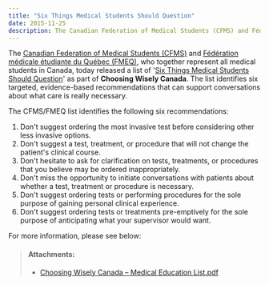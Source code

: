 ```yaml
---
title: "Six Things Medical Students Should Question"
date: 2015-11-25
description: The Canadian Federation of Medical Students (CFMS) and Fédération médicale étudiante du Québec (FMEQ), who together represent all medical students in Canada, today released a list of 'Six Things Medical Students Should Question' as part of Choosing Wisely Canada.
---
```


The [Canadian Federation of Medical Students (CFMS)](http://www.cfms.org) and [Fédération médicale étudiante du Québec (FMEQ)](http://fmeq.ca/en), who together represent all medical students in Canada, today released a list of '[Six Things Medical Students Should Question](http://www.choosingwiselycanada.org/recommendations/medical-students-and-trainees/)' as part of **Choosing Wisely Canada**. The list identifies six targeted, evidence-based recommendations that can support conversations about what care is really necessary.

The CFMS/FMEQ list identifies the following six recommendations:

1. Don't suggest ordering the most invasive test before considering other less invasive options.
2. Don't suggest a test, treatment, or procedure that will not change the patient's clinical course.
3. Don't hesitate to ask for clarification on tests, treatments, or procedures that you believe may be ordered inappropriately.
4. Don't miss the opportunity to initiate conversations with patients about whether a test, treatment or procedure is necessary.
5. Don't suggest ordering tests or performing procedures for the sole purpose of gaining personal clinical experience.
6. Don't suggest ordering tests or treatments pre-emptively for the sole purpose of anticipating what your supervisor would want.

For more information, please see below:

> #### **Attachments:**
> - [Choosing Wisely Canada &ndash; Medical Education List.pdf](/files/updates/2015-11-16_Choosing-Wisely-Canada-Medical-Education-List-Press-release.pdf)